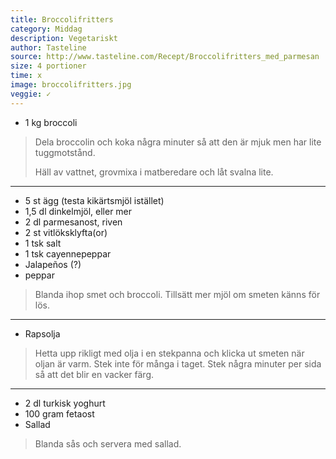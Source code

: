 ```yaml
---
title: Broccolifritters
category: Middag
description: Vegetariskt
author: Tasteline
source: http://www.tasteline.com/Recept/Broccolifritters_med_parmesan
size: 4 portioner
time: x
image: broccolifritters.jpg
veggie: ✓
---
```


- 1 kg  broccoli

> Dela broccolin och koka några minuter så att den är mjuk men har lite tuggmotstånd.
>
> Häll av vattnet, grovmixa i matberedare och låt svalna lite.

---

- 5 st ägg (testa kikärtsmjöl istället)
- 1,5 dl  dinkelmjöl, eller mer
- 2 dl  parmesanost, riven
- 2 st  vitlöksklyfta(or)
- 1 tsk salt
- 1 tsk cayennepeppar
- Jalapeños (?)
- peppar

> Blanda ihop smet och broccoli.
> Tillsätt mer mjöl om smeten känns för lös.

--- 

- Rapsolja

> Hetta upp rikligt med olja i en stekpanna och klicka ut smeten när oljan är varm. Stek inte för många i taget. Stek några minuter per sida så att det blir en vacker färg.

---

- 2 dl  turkisk yoghurt
- 100 gram  fetaost
- Sallad

> Blanda sås och servera med sallad.